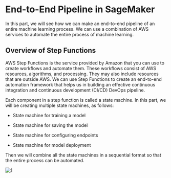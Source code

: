 
#  End-to-End Pipeline in SageMaker

In this part, we will see how we can make an end-to-end pipeline of an entire machine learning process. We can use a combination of AWS services to automate the entire process of machine learning.


## Overview of Step Functions
AWS Step Functions is the service provided by Amazon that you can use to create workflows and automate them. These workflows consist of AWS resources, algorithms,
and processing. They may also include resources that are outside AWS. We can use Step Functions to create an end-to-end automation framework that helps us in building an effective continuous integration and continuous development (CI/CD) DevOps pipeline.

Each component in a step function is called a state machine. In this part, we will be creating multiple state machines, as follows:

- State machine for training a model
- State machine for saving the model

- State machine for configuring endpoints
- State machine for model deployment


Then we will combine all the state machines in a sequential format so that the entire process can be automated. 

![1](https://user-images.githubusercontent.com/23625821/122373789-102c1080-cf62-11eb-96af-e86e1659e6dc.png)
